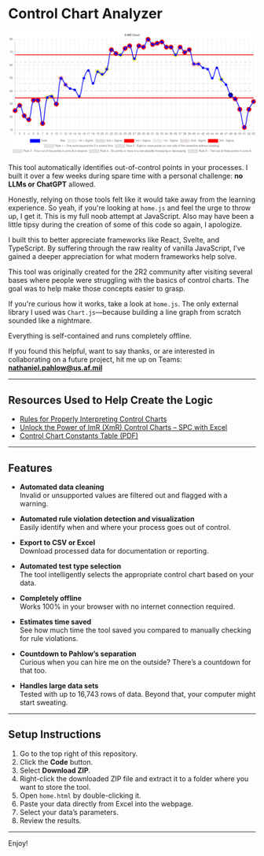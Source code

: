 # Control Chart Analyzer

<p align="center">
    <img src="static/canvas.png" alt="Example of Analyzer">
</p>

This tool automatically identifies out-of-control points in your processes. I built it over a few weeks during spare time with a personal challenge: **no LLMs or ChatGPT** allowed.

Honestly, relying on those tools felt like it would take away from the learning experience. So yeah, if you're looking at `home.js` and feel the urge to throw up, I get it. This is my full noob attempt at JavaScript. Also may have been a little tipsy during the creation of some of this code so again, I apologize.

I built this to better appreciate frameworks like React, Svelte, and TypeScript. By suffering through the raw reality of vanilla JavaScript, I’ve gained a deeper appreciation for what modern frameworks help solve.

This tool was originally created for the 2R2 community after visiting several bases where people were struggling with the basics of control charts. The goal was to help make those concepts easier to grasp.

If you're curious how it works, take a look at `home.js`. The only external library I used was `Chart.js`—because building a line graph from scratch sounded like a nightmare.

Everything is self-contained and runs completely offline.

If you found this helpful, want to say thanks, or are interested in collaborating on a future project, hit me up on Teams:  
**nathaniel.pahlow@us.af.mil**

---

## Resources Used to Help Create the Logic

- [Rules for Properly Interpreting Control Charts](https://www.pharmaceuticalonline.com/doc/rules-for-properly-interpreting-control-charts-0001)
- [Unlock the Power of ImR (XmR) Control Charts – SPC with Excel](https://www.youtube.com/watch?app=desktop&v=cIP4PcGlZyM)
- [Control Chart Constants Table (PDF)](https://www.bessegato.com.br/UFJF/resources/table_of_control_chart_constants_old.pdf)

---

## Features

- **Automated data cleaning**  
  Invalid or unsupported values are filtered out and flagged with a warning.

- **Automated rule violation detection and visualization**  
  Easily identify when and where your process goes out of control.

- **Export to CSV or Excel**  
  Download processed data for documentation or reporting.

- **Automated test type selection**  
  The tool intelligently selects the appropriate control chart based on your data.

- **Completely offline**  
  Works 100% in your browser with no internet connection required.

- **Estimates time saved**  
  See how much time the tool saved you compared to manually checking for rule violations.

- **Countdown to Pahlow’s separation**  
  Curious when you can hire me on the outside? There’s a countdown for that too.

- **Handles large data sets**  
  Tested with up to 16,743 rows of data. Beyond that, your computer might start sweating.

---

## Setup Instructions

1. Go to the top right of this repository.
2. Click the **Code** button.
3. Select **Download ZIP**.
4. Right-click the downloaded ZIP file and extract it to a folder where you want to store the tool.
5. Open `home.html` by double-clicking it.
6. Paste your data directly from Excel into the webpage.
7. Select your data’s parameters.
8. Review the results.

---

Enjoy!
